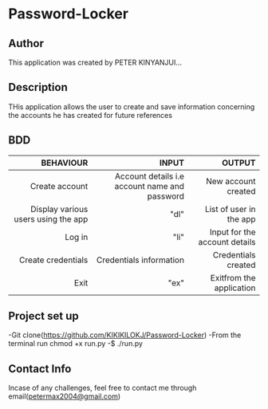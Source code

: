 # Password-Locker

## Author
This application was created by PETER KINYANJUI...

## Description
THis application allows the user to create and save information concerning the accounts he has created for future references

## BDD
|BEHAVIOUR|INPUT|OUTPUT|
|--------:|-----:|-----:|
|Create account|Account details i.e account name and password|New account created|
|Display various users using the app|"dl"|List of user in the app|
|Log in|"li"|Input for the account details|Access to account|
|Create credentials|Credentials information|Credentials created|
|Exit|"ex"|Exitfrom the application|

## Project set up
-Git clone(https://github.com/KIKIKILOKJ/Password-Locker)
-From the terminal run chmod +x run.py
-$ ./run.py

## Contact Info
Incase of any challenges, feel free to contact me through email(petermax2004@gmail.com)
